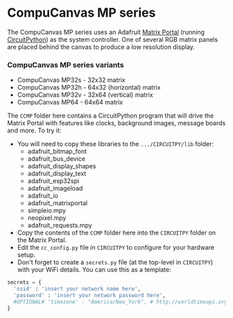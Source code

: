 # CompuCanvas MP series

The CompuCanvas MP series uses an Adafruit [Matrix Portal](https://www.adafruit.com/product/4745) (running [CircuitPython](https://circuitpython.org/)) as the system controller.  One of several RGB matrix panels are placed behind the canvas to produce a low resolution display.

### CompuCanvas MP series variants
* CompuCanvas MP32s - 32x32 matrix
* CompuCanvas MP32h - 64x32 (horizontal) matrix
* CompuCanvas MP32v - 32x64 (vertical) matrix
* CompuCanvas MP64 - 64x64 matrix

The `CCMP` folder here contains a CircuitPython program that will drive the Matrix Portal with features like clocks, background images, message boards and more. To try it:

* You will need to copy these libraries to the `.../CIRCUITPY/lib` folder:
  * adafruit_bitmap_font
  * adafruit_bus_device
  * adafruit_display_shapes
  * adafruit_display_text
  * adafruit_esp32spi
  * adafruit_imageload
  * adafruit_io
  * adafruit_matrixportal
  * simpleio.mpy
  * neopixel.mpy
  * adafruit_requests.mpy  
* Copy the contents of the `CCMP` folder here into the `CIRCUITPY` folder on the Matrix Portal.
* Edit the `cc_config.py` file in `CIRCUITPY` to configure for your hardware setup.
* Don't forget to create a `secrets.py` file (at the top-level in `CIRCUITPY`) with your WiFi details. You can use this as a template:

```python
secrets = {
  'ssid' : 'insert your network name here',
  'password' : 'insert your network password here',
  #OPTIONAL# 'timezone' : "America/New_York", # http://worldtimeapi.org/timezones
}
```

